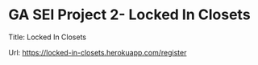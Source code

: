 # GA SEI Project 2- Locked In Closets

Title: Locked In Closets

Url: https://locked-in-closets.herokuapp.com/register


